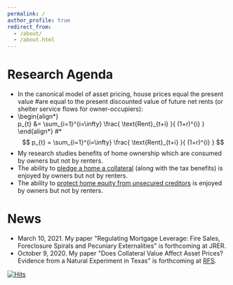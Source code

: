 ```yaml
---
permalink: /
author_profile: true
redirect_from: 
  - /about/
  - /about.html
---
```


<!-- 
include Title "About me"
---
permalink: /
title: "About me"
excerpt: "About me"
author_profile: true
redirect_from: 
  - /about/
  - /about.html
---
-->

<!--
* I am an Assistant Professor 
in the [Real Estate Department](https://zicklin.baruch.cuny.edu/Department/real-estate-faculty/)
at the [Zicklin School of Business](https://zicklin.baruch.cuny.edu/) 
at [Baruch College](https://www.baruch.cuny.edu/). 
* My research studies interactions between real estate markets, financial markets, and the rest of the economy. 
* I received a PhD from [Wharton](https://doctoral.wharton.upenn.edu/) in 2015 and a Bachelor's degree from [Brandeis](https://www.brandeis.edu/economics/people/index.html) in 2008.
-->

# Research Agenda
* In the canonical model of asset pricing, house prices equal the present value 
#are equal to the present discounted value 
of future net rents (or shelter service flows for owner-occupiers):
* \begin{align*}  
p_{t} &= \sum_{i=1}^{i=\infty} \frac{ \text{Rent}_{t+i} }{ (1+r)^{i} } 
\end{align*}
#* $$ p_{t} = \sum_{i=1}^{i=\infty} \frac{ \text{Rent}_{t+i} }{ (1+r)^{i} } $$
* My research studies benefits of home ownership which are consumed by owners but not by renters. 
* The ability to [pledge a home a collateral](https://papers.ssrn.com/sol3/papers.cfm?abstract_id=2815609) (along with the tax benefits) is enjoyed by owners but not by renters.
* The ability to [protect home equity from unsecured creditors](https://papers.ssrn.com/sol3/papers.cfm?abstract_id=3763242) is enjoyed by owners but not by renters.


# News
* March 10, 2021. 
My paper "Regulating Mortgage Leverage: Fire Sales, Foreclosure Spirals and Pecuniary Externalities" is forthcoming at JRER.
* October 9, 2020. 
My paper "Does Collateral Value Affect Asset Prices? Evidence from a Natural Experiment in Texas" is forthcoming at [RFS](https://academic.oup.com/rfs/advance-article-abstract/doi/10.1093/rfs/hhaa117/5920333?redirectedFrom=fulltext).

[![Hits](https://hits.seeyoufarm.com/api/count/incr/badge.svg?url=https%3A%2F%2Fazev77.github.io&count_bg=%23FFFFFF&title_bg=%23FFFFFF&icon=&icon_color=%23FFFFFF&title=AAZ&edge_flat=false)](https://hits.seeyoufarm.com)
